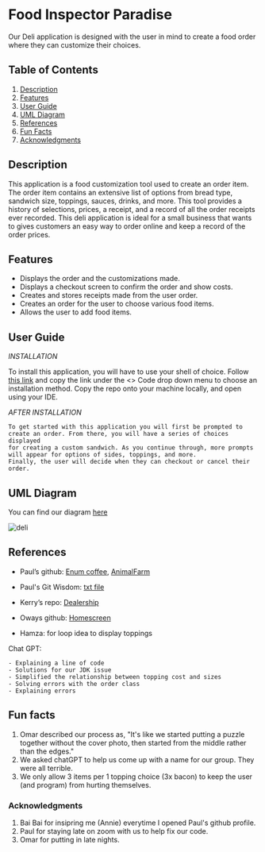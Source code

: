 # Food Inspector Paradise


   Our Deli application is designed with the user in mind to create a food order where they can customize their choices. 


## Table of Contents

1. [Description](#Description)
2. [Features](#features)
3. [User Guide](#UserGuide)
4. [UML Diagram](#UMLDiagram)
5. [References](#References)
6. [Fun Facts](#FunFacts)
7. [Acknowledgments](#Ackknowledgments)


## Description

   This application is a food customization tool used to create an order item. The order item contains an extensive list of options 
    from bread type, sandwich size, toppings, sauces, drinks, and more. This tool provides a history of selections, prices, a receipt, 
    and a record of all the order receipts ever recorded. This deli application is ideal for a small business that wants to gives customers
    an easy way to order online and keep a record of the order prices.


## Features

  - Displays the order and the customizations made.
  - Displays a checkout screen to confirm the order and show costs.
  - Creates and stores receipts made from the user order.
  - Creates an order for the user to choose various food items.
  - Allows the user to add food items.


## User Guide

  _INSTALLATION_
    
   To install this application, you will have to use your shell of choice. Follow [this link](https://github.com/OmarD-Dev/FoodInspectorParadise.git) and copy the link under the <> Code drop down menu
    to choose an installation method. Copy the repo onto your machine locally, and open using your IDE.
  
  _AFTER INSTALLATION_
  
    To get started with this application you will first be prompted to create an order. From there, you will have a series of choices displayed 
    for creating a custom sandwich. As you continue through, more prompts will appear for options of sides, toppings, and more. 
    Finally, the user will decide when they can checkout or cancel their order.


## UML Diagram
  You can find our diagram [here](https://lucid.app/lucidchart/537944a9-9da6-4f60-9415-bdfb470eda8e/edit?beaconFlowId=856B1B2126A79319&invitationId=inv_b28b8fc6-688c-49e0-8cb8-30b843e7a81b&page=0_0#)
  
   ![deli](https://github.com/OmarD-Dev/FoodInspectorParadise/assets/89672262/4ca1ec62-2199-4f73-b928-afa5a62e4bdb)




## References

 
 - Paul’s github: [Enum coffee](https://github.com/pek-ia/CoffeeShop), [AnimalFarm](https://github.com/pek-ia/AnimalFarm)
 - Paul's Git Wisdom: [txt file](https://files.slack.com/files-pri/T01B9A4S6US-F0683UZMFMW/git_wisdom.txt)
  
 - Kerry’s repo: [Dealership](https://github.com/Kerry47/workBook-4/tree/main/src/main/java/com/pluralsight) 
  
 - Oways github: [Homescreen](https://github.com/Oway5/Yearup/blob/main/Project%201/src/Homescreen.java)
  
 - Hamza: for loop idea to display toppings
  
  Chat GPT: 
  
    - Explaining a line of code 
    - Solutions for our JDK issue
    - Simplified the relationship between topping cost and sizes
    - Solving errors with the order class
    - Explaining errors




## Fun facts 

1. Omar described our process as, "It's like we started putting a puzzle together without the cover photo,
   then started from the middle rather than the edges."
2. We asked chatGPT to help us come up with a name for our group. They were all terrible.
3. We only allow 3 items per 1 topping choice (3x bacon) to keep the user (and program) from hurting themselves.


### Acknowledgments

1. Bai Bai for insipring me (Annie) everytime I opened Paul's github profile.
2. Paul for staying late on zoom with us to help fix our code.
3. Omar for putting in late nights.


 




